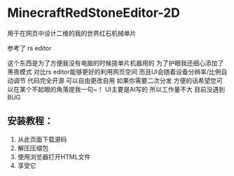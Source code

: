 # MinecraftRedStoneEditor-2D
用于在网页中设计二维的我的世界红石机械单片

参考了 rs editor

这个东西是为了方便我没有电脑的时候搓单片机器用的
为了护眼我还细心添加了黑夜模式
对比rs editor能够更好的利用网页空间
而且UI会随着设备分辨率/比例自动调节
代码完全开源 可以自由更改自用
如果你需要二次分发 方便的话希望您可以在某个不起眼的角落提我一句~！
UI主要是AI写的 所以工作量不大 目前没遇到BUG

## 安装教程：
1. 从此页面下载源码
2. 解压压缩包
3. 使用浏览器打开HTML文件
4. 享受它
